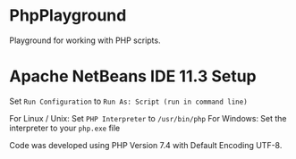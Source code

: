 # PhpPlayground
Playground for working with PHP scripts.

# Apache NetBeans IDE 11.3 Setup
Set `Run Configuration` to `Run As: Script (run in command line)`

For Linux / Unix: Set `PHP Interpreter` to `/usr/bin/php`
For Windows: Set the interpreter to your `php.exe` file

Code was developed using PHP Version 7.4 with Default Encoding UTF-8.
